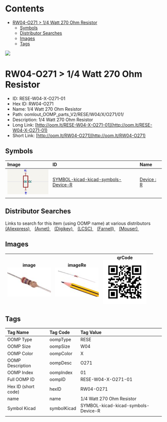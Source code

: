 



Contents
========

* [RW04-O271 > 1/4 Watt 270 Ohm Resistor](#rw04-o271--14-watt-270-ohm-resistor)
	* [Symbols](#symbols)
	* [Distributor Searches](#distributor-searches)
	* [Images](#images)
	* [Tags](#tags)
  
![][im]
# RW04-O271 > 1/4 Watt 270 Ohm Resistor

- ID: RESE-W04-X-O271-01
- Hex ID: RW04-O271
- Name: 1/4 Watt 270 Ohm Resistor
- Path: oomlout_OOMP_parts_V2/RESE/W04/X/O271/01/
- Description: 1/4 Watt 270 Ohm Resistor
- Long Link: [http://oom.lt/RESE-W04-X-O271-01](http://oom.lt/RESE-W04-X-O271-01)
- Short Link: [http://oom.lt/RW04-O271](http://oom.lt/RW04-O271)

## Symbols
  

|Image|ID|Name|
| :--- | :--- | :--- |
|[![](https://raw.githubusercontent.com/oomlout/oomlout_OOMP_eda_V2/main/SYMBOL/kicad/kicad-symbols/Device/R/image_140.png)](https://github.com/oomlout/oomlout_OOMP_eda_V2/tree/main/SYMBOL/kicad/kicad-symbols/Device/R/)|[SYMBOL-kicad-kicad-symbols-Device-R](https://github.com/oomlout/oomlout_OOMP_eda_V2/tree/main/SYMBOL/kicad/kicad-symbols/Device/R/)|[Device : R](https://github.com/oomlout/oomlout_OOMP_eda_V2/tree/main/SYMBOL/kicad/kicad-symbols/Device/R/)|
||||

## Distributor Searches
  
Links to search for this item (using OOMP name) at various distributors  
[(Aliexpress) ](https://www.aliexpress.com/wholesale?SearchText=1/4+Watt+270+Ohm+Resistor)&nbsp;&nbsp;&nbsp;[(Avnet) ](https://www.avnet.com/shop/us/search/1/4+Watt+270+Ohm+Resistor)&nbsp;&nbsp;&nbsp;[(Digikey) ](https://www.digikey.co.uk/en/products/result?s=1/4+Watt+270+Ohm+Resistor)&nbsp;&nbsp;&nbsp;[(LCSC) ](https://www.lcsc.com/search?q=1/4+Watt+270+Ohm+Resistor)&nbsp;&nbsp;&nbsp;[(Farnell) ](https://uk.farnell.com/search?st=1/4+Watt+270+Ohm+Resistor)&nbsp;&nbsp;&nbsp;[(Mouser) ](https://www.mouser.com/c/?q=1/4+Watt+270+Ohm+Resistor)&nbsp;&nbsp;&nbsp;
## Images
  

|image<br>[![](https://raw.githubusercontent.com/oomlout/oomlout_OOMP_parts_V2/main/RESE/W04/X/O271/01/image_140.jpg)](https://github.com/oomlout/oomlout_OOMP_parts_V2/tree/main/RESE/W04/X/O271/01/image.jpg)|imageRe<br>[![](https://raw.githubusercontent.com/oomlout/oomlout_OOMP_parts_V2/main/RESE/W04/X/O271/01/image_RE_140.jpg)](https://github.com/oomlout/oomlout_OOMP_parts_V2/tree/main/RESE/W04/X/O271/01/image_RE.jpg)|qrCode<br>[![](https://raw.githubusercontent.com/oomlout/oomlout_OOMP_parts_V2/main/RESE/W04/X/O271/01/qrCode_140.png)](https://github.com/oomlout/oomlout_OOMP_parts_V2/tree/main/RESE/W04/X/O271/01/qrCode.png)||
| :---: | :---: | :---: | :---: |

## Tags
  

|Tag Name|Tag Code|Tag Value|
| :--- | :--- | :--- |
|OOMP Type|oompType|RESE|
|OOMP Size|oompSize|W04|
|OOMP Color|oompColor|X|
|OOMP Description|oompDesc|O271|
|OOMP Index|oompIndex|01|
|Full OOMP ID|oompID|RESE-W04-X-O271-01|
|Hex ID (short code)|hexID|RW04-O271|
|name|name|1/4 Watt 270 Ohm Resistor|
|Symbol Kicad|symbolKicad|SYMBOL-kicad-kicad-symbols-Device-R|
||||



[im]: image_450.jpg
